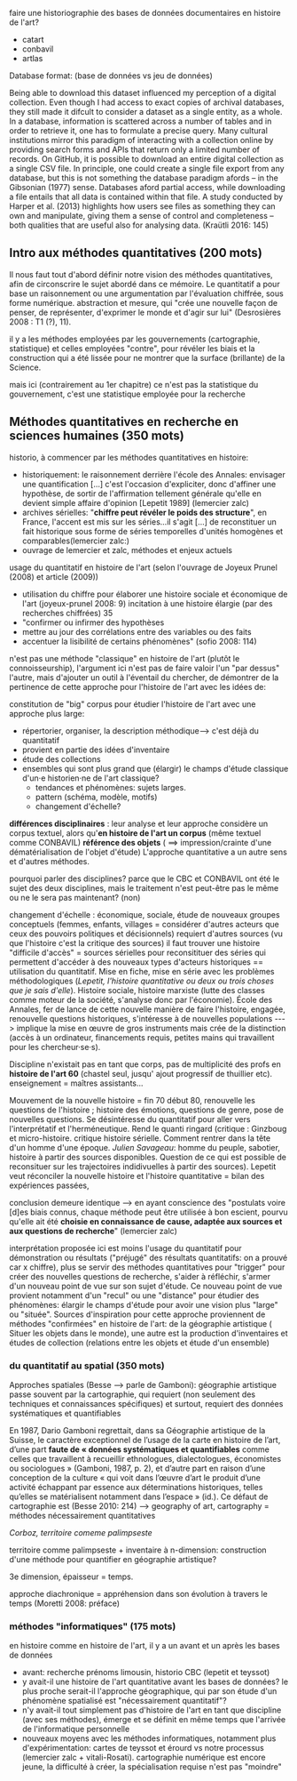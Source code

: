 

faire une historiographie des bases de données documentaires en histoire de l'art?

- catart
- conbavil
- artlas





Database format: (base de données vs jeu de données)

Being able to download this dataset influenced my perception of a digital collection. Even though I had access to exact copies of archival databases, they still made it difcult to consider a dataset as a single entity, as a whole. In a database, information is scattered across a number of tables and in order to retrieve it, one has to formulate a precise query. Many cultural institutions mirror this paradigm of interacting with a collection online by providing search forms and APIs that return only a limited number of records. On GitHub, it is possible to download an entire digital collection as a single CSV file. In principle, one could create a single file export from any database, but this is not something the database paradigm afords – in the Gibsonian (1977) sense. Databases aford partial access, while downloading a file entails that all data is contained within that file. A study conducted by Harper et al. (2013) highlights how users see files as something they can own and manipulate, giving them a sense of control and completeness – both qualities that are useful also for analysing
data. (Kraütli 2016: 145)







## Intro aux méthodes quantitatives (200 mots)

Il nous faut tout d'abord définir notre vision des méthodes quantitatives, afin de circonscrire le sujet abordé dans ce mémoire. Le quantitatif a pour base un raisonnement ou une argumentation par l'évaluation chiffrée, sous forme numérique. abstraction et mesure, qui "crée une nouvelle façon de penser, de représenter, d'exprimer le monde et d'agir sur lui" (Desrosières 2008 : T1 (?), 11). 

il y  a les méthodes employées par les gouvernements (cartographie, statistique) et celles employées "contre", pour révéler les biais et la construction qui a été lissée pour ne montrer que la surface (brillante) de la Science.

mais ici (contrairement au 1er chapitre) ce n'est pas la statistique du gouvernement, c'est une statistique employée pour la recherche

## Méthodes quantitatives en recherche en sciences humaines (350 mots)

historio, à commencer par les méthodes quantitatives en histoire: 

-  historiquement: le raisonnement derrière l'école des Annales: envisager une quantification [...] c'est l'occasion d'expliciter, donc d'affiner une hypothèse, de sortir de l'affirmation tellement générale qu'elle en devient simple affaire d'opinion [Lepetit 1989] (lemercier zalc)
-  archives sérielles: "**chiffre peut révéler le poids des structure**", en France, l'accent est mis sur les séries...il s'agit [...] de reconstituer un fait historique sous forme de séries temporelles d'unités homogènes et comparables(lemercier zalc:)
-  ouvrage de lemercier et zalc, méthodes et enjeux actuels

usage du quantitatif en histoire de l'art (selon l'ouvrage de Joyeux Prunel (2008) et article (2009))

- utilisation du chiffre pour élaborer une histoire sociale et économique de l'art (joyeux-prunel 2008: 9) incitation à une histoire élargie (par des recherches chiffrées) 35	
- "confirmer ou infirmer des hypothèses 
- mettre au jour des corrélations entre des variables ou des faits
- accentuer la lisibilité de certains phénomènes" (sofio 2008: 114)

n'est pas une méthode "classique" en histoire de l'art (plutôt le connoisseurship), l'argument ici n'est pas de faire valoir l'un "par dessus" l'autre, mais d'ajouter un outil à l'éventail du chercher, de démontrer de la pertinence de cette approche pour l'histoire de l'art avec les idées de:

constitution de "big" corpus pour étudier l'histoire de l'art avec une approche plus large:

- répertorier, organiser, la description méthodique--> c'est déjà du quantitatif
- provient en partie des idées d'inventaire 
- étude des collections
- ensembles qui sont plus grand que (élargir) le champs d'étude classique d'un·e historien·ne de l'art classique? 
  - tendances et phénomènes: sujets larges. 
  - pattern (schéma, modèle, motifs)
  - changement d'échelle?

**différences disciplinaires** : leur analyse et leur approche considère un corpus textuel, alors qu'**en histoire de l'art un corpus** (même textuel comme CONBAVIL) **référence des objets** ( ==> impression/crainte d'une dématérialisation de l'objet d'étude) L'approche quantitative a un autre sens et d'autres méthodes. 

pourquoi parler des disciplines? parce que le CBC et CONBAVIL ont été le sujet des deux disciplines, mais le traitement n'est peut-être pas le même ou ne le sera pas maintenant? (non)

changement d'échelle : économique, sociale, étude de nouveaux groupes conceptuels (femmes, enfants, villages = considérer d'autres acteurs que ceux des pouvoirs politiques et décisionnels) requiert d'autres sources (vu que l'histoire c'est la critique des sources) il faut trouver une histoire "difficile d'accès" = sources sérielles pour reconsitituer des séries qui permettent d'accéder à des nouveaux types d'acteurs historiques == utilisation du quantitatif. Mise en fiche, mise en série avec les problèmes méthodologiques (*Lepetit, l'histoire quantitative ou deux ou trois choses que je sais d'elle*). Histoire sociale, histoire marxiste (lutte des classes comme moteur de la société, s'analyse donc par l'économie). École des Annales, fer de lance de cette nouvelle manière de faire l'histoire, engagée, renouvelle questions historiques, s'intéresse à de nouvelles populations ---> implique la mise en œuvre de gros instruments mais crée de la distinction (accès à un ordinateur, financements requis, petites mains qui travaillent pour les chercheur·se·s).

Discipline n'existait pas en tant que corps, pas de multiplicité des profs en **histoire de l'art 60** (chastel seul, jusqu' ajout progressif de thuillier etc). enseignement = maîtres assistants...

Mouvement de la nouvelle histoire = fin 70 début 80, renouvelle les questions de l'histoire ; histoire des émotions, questions de genre, pose de nouvelles questions. Se désintéresse du quantitatif pour aller vers l'interprétatif et l'herméneutique. Rend le quanti ringard (critique : Ginzboug et micro-histoire. critique histoire sérielle. Comment rentrer dans la tête d'un homme d'une époque. *Julien Savageau*: homme du peuple, sabotier, histoire à partir des sources disponibles. Question de ce qui est possible de reconsituer sur les trajectoires indidivuelles à partir des sources). Lepetit veut réconciler la nouvelle histoire et l'histoire quantitative = bilan des expériences passées,

conclusion demeure identique --> en ayant conscience des "postulats voire [d]es biais connus, chaque méthode peut être utilisée à bon escient, pourvu qu'elle ait été **choisie en connaissance de cause, adaptée aux sources et aux questions de recherche**" (lemercier zalc)

interprétation proposée ici est moins l'usage du quantitatif pour démonstration ou résultats ("préjugé" des résultats quantitatifs: on a prouvé car x chiffre),  plus se servir des méthodes quantitatives pour "trigger" pour créer des nouvelles questions de recherche, s'aider à réfléchir, s'armer d'un nouveau point de vue sur son sujet d'étude. Ce nouveau point de vue provient notamment d'un "recul" ou une "distance" pour étudier des phénomènes: élargir le champs d'étude pour avoir une vision plus "large" ou "située". Sources d'inspiration pour cette approche proviennent de méthodes "confirmées" en histoire de l'art:  de la géographie artistique ( Situer les objets dans le monde), une autre est la production d'inventaires et études de collection (relations entre les objets et étude d'un ensemble)

### du quantitatif au spatial (350 mots)

Approches spatiales (Besse --> parle de Gamboni): géographie artistique passe souvent par la cartographie, qui requiert (non seulement des techniques et connaissances spécifiques) et surtout, requiert des données systématiques et quantifiables

En 1987, Dario Gamboni regrettait, dans sa Géographie artistique de la Suisse, le caractère exceptionnel de l’usage de la carte en histoire de l’art, d’une part **faute de « données systématiques et quantifiables** comme celles que travaillent à recueillir ethnologues, dialectologues, économistes ou sociologues » (Gamboni, 1987, p. 2), et d’autre part en raison d’une conception de la culture « qui voit dans l’œuvre d’art le produit d’une activité échappant par essence aux déterminations historiques, telles qu’elles se matérialisent notamment dans l’espace » (id.). Ce défaut de cartographie est (Besse 2010: 214) --> geography of art, cartography = méthodes nécessairement quantitatives

*Corboz, territoire comeme palimpseste*

territoire comme palimpseste + inventaire à n-dimension: construction d'une méthode pour quantifier en géographie artistique? 

3e dimension, épaisseur = temps.

approche diachronique = appréhension  dans son évolution à travers le temps (Moretti 2008: préface)

### méthodes "informatiques" (175 mots)

en histoire comme en histoire de l'art, il y a un avant et un après les bases de données

- avant: recherche prénoms limousin, historio CBC (lepetit et teyssot)
- y avait-il une histoire de l'art quantitative avant les bases de données? le plus proche serait-il l'approche géographique, qui par son étude d'un phénomène spatialisé est "nécessairement quantitatif"?
- n'y avait-il tout simplement pas d'histoire de l'art en tant que discipline (avec ses méthodes), émerge et se définit en même temps que l'arrivée de l'informatique personnelle
- nouveaux moyens avec les méthodes informatiques, notamment plus d'expérimentation: cartes de teyssot et érourd vs notre processus (lemercier zalc + vitali-Rosati). cartographie numérique est encore jeune, la difficulté à créer, la spécialisation requise n'est pas "moindre"